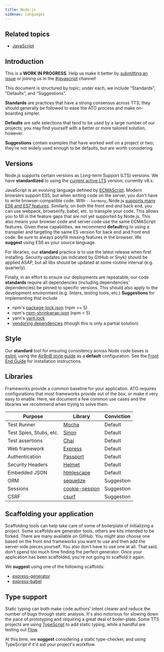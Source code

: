 ```yaml
---
title: Node.js
sidenav: languages
---
```


## Related topics
* [JavaScript]({{site.baseurl}}/javascript)

## Introduction

This is a **WORK IN PROGRESS**. Help us make it better by [submitting an
issue](https://github.com/18F/development-guide) or joining us in the
[#javascript](https://gsa-tts.slack.com/messages/C032KSPPQ) channel!

This document is structured by topic; under each, we include “Standards”,
“Defaults”, and “Suggestions”.

**Standards** are practices that have a strong consensus across TTS; they
should generally be followed to ease the ATO process and make on-boarding
simpler.

**Defaults** are safe selections that tend to be used by a large number of our
projects; you may find yourself with a better or more tailored solution,
however.

**Suggestions** contain examples that have worked well on a project or two;
they're not widely used enough to be defaults, but are worth considering.


## Versions

Node.js supports certain versions as Long-term Support (LTS) versions. We have
**standardized** to using the [current active
LTS](https://github.com/nodejs/LTS#lts-schedule1) version, currently v8.x.


JavaScript is an evolving language defined by
[ECMAScript](https://en.wikipedia.org/wiki/ECMAScript). Modern browsers
support ES5, but when writing code on the server, you don't have to write
browser-compatible code. With `--harmony`, Node.js [supports many ES6 and ES7
features](http://node.green/). Similarly, on both the front end _and_ back end,
you can use webpack, browserify, babel, etc. to transpile your code. This
allows you to fill in the feature gaps that are not yet supported by Node.js.
This also means your browser code and server code use the same ECMAScript
features. Given these capabilities, we recommend **default**ing to using a
transpiler and targeting the same ES version for back end and front end code.
Be sure to always polyfill missing features in the browser. We **suggest**
using ES6 as your source language.

For libraries, our **standard** practice is to use the latest release when
first installing. Security updates (as indicated by GitHub or Snyk) should be
applied ASAP, but all libs should be updated at some routine interval (e.g.
quarterly).

Finally, in an effort to ensure our deployments are repeatable, our code
**standards** require all dependencies (including dependencies' dependencies)
be pinned to specific versions. This should also apply to the development
environment (e.g. linters, testing tools, etc.) **Suggestions** for
implementing that include
* npm's [package-lock.json](https://docs.npmjs.com/files/package-lock.json)
  (npm &gt;= 5)
* npm's [npm-shrinkwrap.json](https://docs.npmjs.com/files/shrinkwrap.json)
  (npm &lt; 5)
* yarn's [yarn.lock](https://yarnpkg.com/lang/en/docs/yarn-lock/)
* [vendoring
  dependencies](http://docs.cloudfoundry.org/buildpacks/node/index.html#vendoring)
  (though this is only a partial solution)

## Style

Our **standard** tool for ensuring consistency across Node code bases is
[eslint](http://eslint.org/), using the [AirBnB style
guide](https://github.com/airbnb/javascript) as a **default** configuration.
See the [Front End Guide](https://frontend.18f.gov/javascript/style/) for
installation instructions.

## Libraries

Frameworks provide a common baseline for your application. ATO requires
configurations that most frameworks provide out of the box, or make it very easy
to enable. Here, we document a few common use cases and the libraries we
recommend when trying to solve them.

| Purpose | Library | Conviction |
| --- | --- | --- |
| Test Runner | [Mocha](https://mochajs.org/) | Default |
| Test Spies, Stubs, etc. | [Sinon](https://www.npmjs.com/package/sinon) | Default |
| Test assertions | [Chai](https://www.npmjs.com/package/chai) | Default |
| Web framework | [Express](https://expressjs.com) | Default |
| Authentication | [Passport](http://www.passportjs.org/) | Default |
| Security Headers | [Helmet](https://www.npmjs.com/package/helmet) | Default |
| Embedded JSON | [htmlescape](https://www.npmjs.com/package/htmlescape) | Default |
| ORM | [sequelize](https://www.npmjs.com/package/sequelize) | Suggestion |
| Sessions | [cookie-session](https://www.npmjs.com/package/cookie-session) | Suggestion |
| CSRF | [csurf](https://www.npmjs.com/package/csurf) | Suggestion |

## Scaffolding your application

Scaffolding tools can help take care of some of boilerplate of initializing a
project. Some scaffolds are generator tools, others are kits intended to be
forked. There are many available on GitHub. You might also choose one based on
the front end frameworks you want to use and then add the server-side pieces
yourself. You also don't have to use one at all. That said, don't spend too
much time finding the perfect generator. Once your application has been
scaffolded, you're not going to scaffold it again.

We **suggest** using one of the following scaffolds:

- [express-generator](https://www.npmjs.com/package/express-generator)
- [express-babel](https://github.com/vmasto/express-babel)

## Type support

Static typing can both make code authors' intent clearer and reduce the number
of bugs through static analysis. It's also notorious for slowing down the pace
of prototyping and requiring a great deal of boiler-plate. Some TTS
projects are using [TypeScript](https://www.typescriptlang.org/)
to add static typing, while a handful are testing out
[Flow](https://flow.org/).

At this time, we **suggest** considering a static type-checker, and using
TypeScript if it'd aid your project's workflow.
